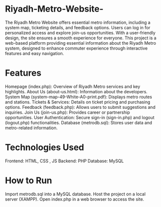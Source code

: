 # Riyadh-Metro-Website-
The Riyadh Metro Website offers essential metro information, including a system map, ticketing details, and feedback options. Users can log in for personalized access and explore join-us opportunities. With a user-friendly design, the site ensures a smooth experience for everyone. 
This project is a web-based platform providing essential information about the Riyadh Metro system, designed to enhance commuter experience through interactive features and easy navigation.

 # Features
Homepage (index.php): Overview of Riyadh Metro services and key highlights.
About Us (about-us.html): Information about the developers.
System Map (system-map-49-White-A0-print.pdf): Displays metro routes and stations.
Tickets & Services: Details on ticket pricing and purchasing options.
Feedback (feedback.php): Allows users to submit suggestions and inquiries.
Join Us (join-us.php): Provides career or partnership opportunities.
User Authentication: Secure sign-in (sign-in.php) and logout (logout.php) functionalities.
Database (metrodb.sql): Stores user data and metro-related information.

# Technologies Used
Frontend: HTML, CSS , JS
Backend: PHP
Database: MySQL

# How to Run
Import metrodb.sql into a MySQL database.
Host the project on a local server (XAMPP).
Open index.php in a web browser to access the site.
